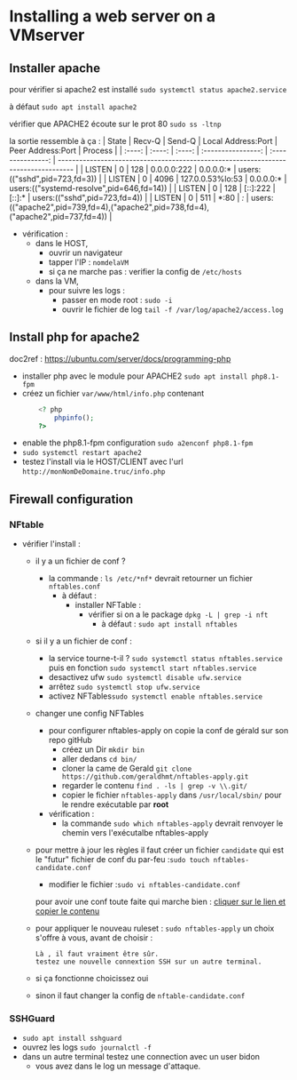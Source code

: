 # Installing a web server on a VMserver
## Installer apache 
pour vérifier si apache2 est installé `sudo systemctl status apache2.service`

à défaut `sudo apt install apache2`

vérifier que APACHE2 écoute sur le prot 80 `sudo ss -ltnp`

la sortie ressemble à ça :
| State  | Recv-Q | Send-Q | Local Address:Port | Peer Address:Port | Process                                                                            |
| :----: | :----: | :----: | :----------------: | :---------------: | ---------------------------------------------------------------------------------- |
| LISTEN |   0    |  128   |    0.0.0.0:222     |     0.0.0.0:*     | users:(("sshd",pid=723,fd=3))                                                      |
| LISTEN |   0    |  4096  |  127.0.0.53%lo:53  |     0.0.0.0:*     | users:(("systemd-resolve",pid=646,fd=14))                                          |
| LISTEN |   0    |  128   |      [::]:222      |      [::]:*       | users:(("sshd",pid=723,fd=4))                                                      |
| LISTEN |   0    |  511   |        *:80        |        *:*        | users:(("apache2",pid=739,fd=4),("apache2",pid=738,fd=4),("apache2",pid=737,fd=4)) |

* vérification :
    * dans le HOST,
        * ouvrir un navigateur
        * tapper l'IP : `nomdelaVM`
        * si ça ne marche pas : verifier la config de `/etc/hosts`
    * dans la VM,
        * pour suivre les logs :
            *  passer en mode root : `sudo -i`
            *  ouvrir le fichier de log `tail -f /var/log/apache2/access.log`
## Install php for apache2
doc2ref : https://ubuntu.com/server/docs/programming-php
* installer php avec le module pour APACHE2  `sudo apt install php8.1-fpm`
* créez un fichier `var/www/html/info.php` contenant
    ```php
        <? php
            phpinfo();
        ?>
    ```
* enable the php8.1-fpm configuration `sudo a2enconf php8.1-fpm`
* `sudo systemctl restart apache2`
* testez l'install via le HOST/CLIENT avec l'url `http://monNomDeDomaine.truc/info.php`

## Firewall configuration
### NFtable
* vérifier l'install :
    * il y a un fichier de conf ?
       - la commande : `ls /etc/*nf*` devrait retourner un fichier `nftables.conf`
            * à défaut :
                * installer NFTable :
                    * vérifier si on a le package `dpkg -L | grep -i nft`
                        * à défaut : `sudo apt install nftables`
    * si il y a un fichier de conf :
        * la service tourne-t-il ? `sudo systemctl status nftables.service` puis en fonction `sudo systemctl start nftables.service`
        * desactivez ufw `sudo systemctl disable ufw.service `
        * arrêtez `sudo systemctl stop ufw.service`
        * activez NFTables`sudo systemctl enable nftables.service `
    * changer une config NFTables
        * pour configurer nftables-apply on copie la conf de gérald sur son repo gitHub
            * créez un Dir `mkdir bin`
            * aller dedans `cd bin/`
            * cloner la came de Gerald `git clone https://github.com/geraldhmt/nftables-apply.git`
            * regarder le contenu `find . -ls | grep -v \\.git/`
            * copier le fichier `nftables-apply` dans `/usr/local/sbin/` pour le rendre exécutable par **root**
        * vérification :
            * la commande `sudo which nftables-apply` devrait renvoyer le chemin vers l'exécutalbe nftables-apply
    * pour mettre à jour les règles il faut créer un fichier `candidate` qui est le "futur" fichier de conf du par-feu :`sudo touch nftables-candidate.conf`
        * modifier le fichier :`sudo vi nftables-candidate.conf`
        
        pour avoir une conf toute faite qui marche bien : [cliquer sur le lien et copier le contenu](https://wiki.nftables.org/wiki-nftables/index.php/Simple_ruleset_for_a_server) 
        
    * pour appliquer le nouveau ruleset : `sudo nftables-apply`
    un choix s'offre à vous, avant de choisir : 
        
          Là , il faut vraiment être sûr.
          testez une nouvelle connextion SSH sur un autre terminal.
    * si ça fonctionne choicissez oui
    * sinon il faut changer la config de `nftable-candidate.conf` 
### SSHGuard
* `sudo apt install sshguard`
* ouvrez les logs `sudo journalctl -f`
* dans un autre terminal testez une connection avec un user bidon
    * vous avez dans le log un message d'attaque.